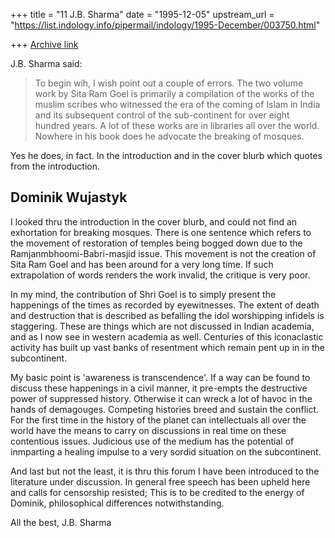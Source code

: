 +++
title = "11 J.B. Sharma"
date = "1995-12-05"
upstream_url = "https://list.indology.info/pipermail/indology/1995-December/003750.html"

+++
[Archive link](https://list.indology.info/pipermail/indology/1995-December/003750.html)


J.B. Sharma said:
> 
>  To begin wih, I wish point out a couple of errors. The two volume 
> work by Sita Ram Goel is primarily a compilation of the works of the 
> muslim scribes who witnessed the era of the coming of Islam in India 
> and its subsequent control of the sub-continent for over eight 
> hundred years. A lot of these works are in libraries all over the 
> world. Nowhere in his book does he advocate the breaking of mosques.

Yes he does, in fact.  In the introduction and in the cover blurb which
quotes from the introduction.

Dominik Wujastyk
------------------------------

 I looked thru the introduction in the cover blurb, and could not 
find an exhortation for breaking mosques. There is one sentence which 
refers to the movement of restoration of temples being bogged down 
due to the Ramjanmbhoomi-Babri-masjid issue. This movement is not the 
creation of Sita Ram Goel and has been around for a very long time. 
If such extrapolation of words renders the work invalid, the critique 
is very poor.

 In my mind, the contribution of Shri Goel is to simply present the 
happenings of the times as recorded by eyewitnesses. The extent of 
death and destruction that is described as befalling the idol 
worshipping infidels is staggering. These are things which are not 
discussed in Indian academia, and as I now see in western academia as 
well. Centuries of this iconaclastic activity has built up vast banks 
of resentment which remain pent up in in the subcontinent.

 My basic point is 'awareness is transcendence'. If a way can be 
found to discuss these happenings in a civil manner, it pre-empts the 
destructive power of suppressed history. Otherwise it can wreck a lot 
of havoc in the hands of demagouges. Competing histories breed and 
sustain the conflict. For the first time in the history of the planet 
can intellectuals all over the world have the means to carry on 
discussions in real time on these contentious issues. Judicious use 
of the medium has the potential of inmparting a healing impulse to a 
very sordid situation on the subcontinent.

 And last but not the least, it is thru this forum I have been 
introduced to the literature under discussion. In general free speech 
has been upheld here and calls for censorship resisted; This is to be 
credited to the energy of Dominik, philosophical differences 
notwithstanding.

All the best,
J.B. Sharma











